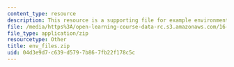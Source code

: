 ```yaml
---
content_type: resource
description: This resource is a supporting file for example environment.
file: /media/https%3A/open-learning-course-data-rc.s3.amazonaws.com/16-410-principles-of-autonomy-and-decision-making-fall-2010/04d3e9d7c639d5797b867fb22f178c5c_env_files.zip
file_type: application/zip
resourcetype: Other
title: env_files.zip
uid: 04d3e9d7-c639-d579-7b86-7fb22f178c5c
---
```

